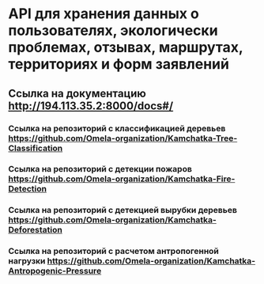 # API для хранения данных о пользователях, экологически проблемах, отзывах, маршрутах, территориях и форм заявлений

## Ссылка на документацию http://194.113.35.2:8000/docs#/

### Ссылка на репозиторий с классификацией деревьев https://github.com/Omela-organization/Kamchatka-Tree-Classification
### Ссылка на репозиторий с детекции пожаров https://github.com/Omela-organization/Kamchatka-Fire-Detection
### Ссылка на репозиторий с детекцией вырубки деревьев https://github.com/Omela-organization/Kamchatka-Deforestation
### Ссылка на репозиторий с расчетом антропогенной нагрузки https://github.com/Omela-organization/Kamchatka-Antropogenic-Pressure


